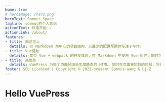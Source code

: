 ```yaml
---
home: true
# heroImage: /hero.png
heroText: Somnus Space
tagline: somnus的个人笔记
actionText: 快速开始 →
actionLink: /about/
features:
- title: 简洁至上
  details: 以 Markdown 为中心的项目结构，以最少的配置帮助你专注于写作。
- title: Vue驱动
  details: 享受 Vue + webpack 的开发体验，在 Markdown 中使用 Vue 组件，同时可以使用 Vue 来开发自定义主题。
- title: 高性能
  details: VuePress 为每个页面预渲染生成静态的 HTML，同时在页面被加载的时候，将作为 SPA 运行。
footer: SCU Licensed | Copyright © 2022-present Somnus-wang & Lj-Z
---
```


# Hello VuePress
